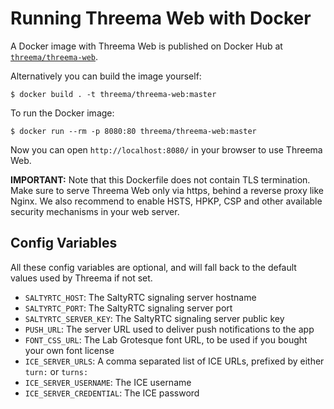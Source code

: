 # Running Threema Web with Docker

A Docker image with Threema Web is published on Docker Hub at
[`threema/threema-web`](https://hub.docker.com/r/threema/threema-web).

Alternatively you can build the image yourself:

    $ docker build . -t threema/threema-web:master

To run the Docker image:

    $ docker run --rm -p 8080:80 threema/threema-web:master

Now you can open `http://localhost:8080/` in your browser to use Threema Web.

**IMPORTANT:** Note that this Dockerfile does not contain TLS termination. Make
sure to serve Threema Web only via https, behind a reverse proxy like Nginx. We
also recommend to enable HSTS, HPKP, CSP and other available security
mechanisms in your web server.


## Config Variables

All these config variables are optional, and will fall back to the default
values used by Threema if not set.

- `SALTYRTC_HOST`: The SaltyRTC signaling server hostname
- `SALTYRTC_PORT`: The SaltyRTC signaling server port
- `SALTYRTC_SERVER_KEY`: The SaltyRTC signaling server public key
- `PUSH_URL`: The server URL used to deliver push notifications to the app
- `FONT_CSS_URL`: The Lab Grotesque font URL, to be used if you bought your own
  font license
- `ICE_SERVER_URLS`: A comma separated list of ICE URLs, prefixed by either
  `turn:` or `turns:`
- `ICE_SERVER_USERNAME`: The ICE username
- `ICE_SERVER_CREDENTIAL`: The ICE password
